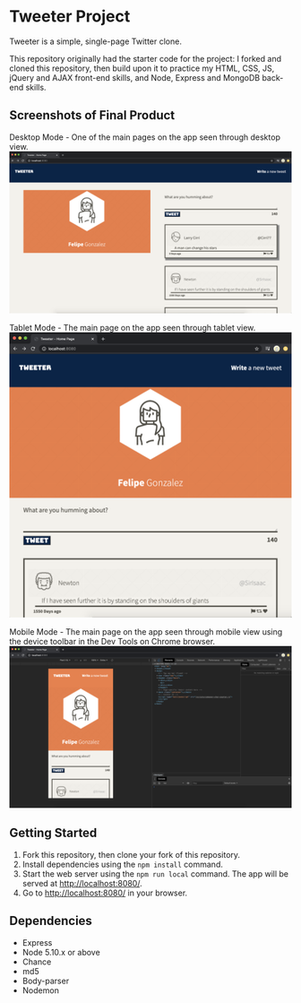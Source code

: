 # Tweeter Project

Tweeter is a simple, single-page Twitter clone.

This repository originally had the starter code for the project: I forked and cloned this repository, then build upon it to practice my HTML, CSS, JS, jQuery and AJAX front-end skills, and Node, Express and MongoDB back-end skills.

## Screenshots of Final Product

Desktop Mode - One of the main pages on the app seen through desktop view.
!["Desktop Mode - One of the main pages on the app seen through desktop view"](https://github.com/VAL3N/tweeter/blob/master/docs/Desktop-Mode.png)

Tablet Mode - The main page on the app seen through tablet view.
!["Tablet Mode - The main page on the app seen through tablet view"](https://github.com/VAL3N/tweeter/blob/master/docs/Tablet-Mode.png)

Mobile Mode - The main page on the app seen through mobile view using the device toolbar in the Dev Tools on Chrome browser.
!["Mobile Mode - The main page on the app seen through mobile view using the device toolbar in the Dev Tools on Chrome browser"](https://github.com/VAL3N/tweeter/blob/master/docs/Mobile-Mode.png)



## Getting Started

1. Fork this repository, then clone your fork of this repository.
2. Install dependencies using the `npm install` command.
3. Start the web server using the `npm run local` command. The app will be served at <http://localhost:8080/>.
4. Go to <http://localhost:8080/> in your browser.

## Dependencies

- Express
- Node 5.10.x or above
- Chance
- md5
- Body-parser
- Nodemon
